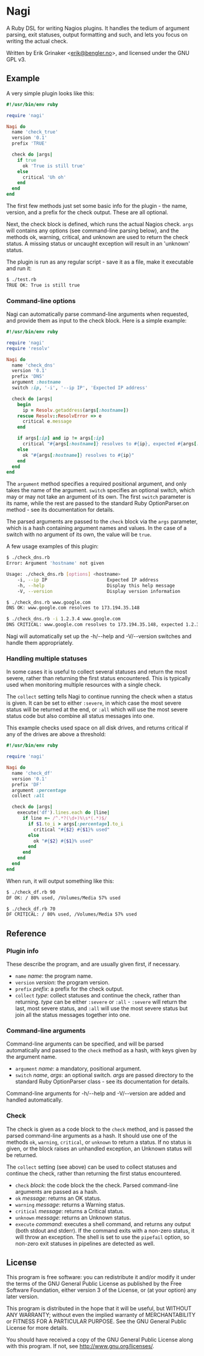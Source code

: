 # Nagi

A Ruby DSL for writing Nagios plugins. It handles the tedium of argument
parsing, exit statuses, output formatting and such, and lets you focus on
writing the actual check.

Written by Erik Grinaker &lt;erik@bengler.no&gt;, and licensed under the
GNU GPL v3.

## Example

A very simple plugin looks like this:

```ruby
#!/usr/bin/env ruby

require 'nagi'

Nagi do
  name 'check_true'
  version '0.1'
  prefix 'TRUE'

  check do |args|
    if true
      ok 'True is still true'
    else
      critical 'Uh oh'
    end
  end
end
```

The first few methods just set some basic info for the plugin - the name,
version, and a prefix for the check output. These are all optional.

Next, the check block is defined, which runs the actual Nagios check. `args`
will contains any options (see command-line parsing below), and the methods ok,
warning, critical, and unknown are used to return the check status. A missing
status or uncaught exception will result in an 'unknown' status.

The plugin is run as any regular script - save it as a file, make it executable
and run it:

```bash
$ ./test.rb 
TRUE OK: True is still true
```

### Command-line options

Nagi can automatically parse command-line arguments when requested, and provide
them as input to the check block. Here is a simple example:

```ruby
#!/usr/bin/env ruby

require 'nagi'
require 'resolv'

Nagi do
  name 'check_dns'
  version '0.1'
  prefix 'DNS'
  argument :hostname
  switch :ip, '-i', '--ip IP', 'Expected IP address'

  check do |args|
    begin
      ip = Resolv.getaddress(args[:hostname])
    rescue Resolv::ResolvError => e
      critical e.message
    end

    if args[:ip] and ip != args[:ip]
      critical "#{args[:hostname]} resolves to #{ip}, expected #{args[:ip]}"
    else
      ok "#{args[:hostname]} resolves to #{ip}"
    end
  end
end
```

The `argument` method specifies a required positional argument, and only takes
the name of the argument. `switch` specifies an optional switch, which may or
may not take an argument of its own. The first `switch` parameter is its name,
while the rest are passed to the standard Ruby OptionParser.on method - see its
documentation for details.

The parsed arguments are passed to the `check` block via the `args` parameter,
which is a hash containing argument names and values. In the case of a switch
with no argument of its own, the value will be `true`.

A few usage examples of this plugin:

```bash
$ ./check_dns.rb 
Error: Argument 'hostname' not given

Usage: ./check_dns.rb [options] <hostname>
    -i, --ip IP                      Expected IP address
    -h, --help                       Display this help message
    -V, --version                    Display version information

$ ./check_dns.rb www.google.com
DNS OK: www.google.com resolves to 173.194.35.148

$ ./check_dns.rb -i 1.2.3.4 www.google.com
DNS CRITICAL: www.google.com resolves to 173.194.35.148, expected 1.2.3.4
```

Nagi will automatically set up the -h/--help and -V/--version switches and
handle them appropriately.

### Handling multiple statuses

In some cases it is useful to collect several statuses and return the most
severe, rather than returning the first status encountered. This is typically
used when monitoring multiple resources with a single check.

The `collect` setting tells Nagi to continue running the check when a status
is given. It can be set to either `:severe`, in which case the most severe
status will be returned at the end, or `:all` which will use the most severe
status code but also combine all status messages into one.

This example checks used space on all disk drives, and returns critical if
any of the drives are above a threshold:

```ruby
#!/usr/bin/env ruby

require 'nagi'

Nagi do
  name 'check_df'
  version '0.1'
  prefix 'DF'
  argument :percentage
  collect :all

  check do |args|
    execute('df').lines.each do |line|
      if line =~ /^.*?(\d+)%\s*(.*)$/
        if $1.to_i > args[:percentage].to_i
          critical "#{$2} #{$1}% used"
        else
          ok "#{$2} #{$1}% used"
        end
      end
    end
  end
end
```

When run, it will output something like this:

```bash
$ ./check_df.rb 90
DF OK: / 80% used, /Volumes/Media 57% used

$ ./check_df.rb 70
DF CRITICAL: / 80% used, /Volumes/Media 57% used
```

## Reference

### Plugin info

These describe the program, and are usually given first, if necessary.

* `name` *name*: the program name.
* `version` *version*: the program version.
* `prefix` *prefix*: a prefix for the check output.
* `collect` *type*: collect statuses and continue the check, rather than
  returning. *type* can be either `:severe` or `:all` - `:severe` will
  return the last, most severe status, and `:all` will use the most severe
  status but join all the status messages together into one.

### Command-line arguments

Command-line arguments can be specified, and will be parsed automatically and
passed to the `check` method as a hash, with keys given by the argument name.

* `argument` *name*: a mandatory, positional argument.
* `switch` *name*, *args*: an optional switch. *args* are passed directory to
  the standard Ruby OptionParser class - see its documentation for details.

Command-line arguments for -h/--help and -V/--version are added and handled
automatically.

### Check

The check is given as a code block to the `check` method, and is passed the
parsed command-line arguments as a hash. It should use one of the methods `ok`,
`warning`, `critical`, or `unknown` to return a status. If no status is given,
or the block raises an unhandled exception, an Unknown status will be returned.

The `collect` setting (see above) can be used to collect statuses and continue
the check, rather than returning the first status encountered.

* `check` *block*: the code block the the check. Parsed command-line arguments
  are passed as a hash.
* `ok` *message*: returns an OK status.
* `warning` *message*: returns a Warning status.
* `critical` *message*: returns a Critical status.
* `unknown` *message*: returns an Unknown status.
* `execute` *command*: executes a shell command, and returns any output (both
  stdout and stderr). If the command exits with a non-zero status, it will
  throw an exception. The shell is set to use the `pipefail` option, so non-zero
  exit statuses in pipelines are detected as well.

## License

This program is free software: you can redistribute it and/or modify
it under the terms of the GNU General Public License as published by
the Free Software Foundation, either version 3 of the License, or
(at your option) any later version.

This program is distributed in the hope that it will be useful,
but WITHOUT ANY WARRANTY; without even the implied warranty of
MERCHANTABILITY or FITNESS FOR A PARTICULAR PURPOSE.  See the
GNU General Public License for more details.

You should have received a copy of the GNU General Public License
along with this program.  If not, see <http://www.gnu.org/licenses/>.
